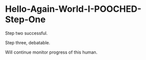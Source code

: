 # Hello-Again-World-I-POOCHED-Step-One

Step two successful.

Step three, debatable.

Will continue monitor progress of this human.
